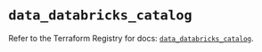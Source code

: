 # `data_databricks_catalog`

Refer to the Terraform Registry for docs: [`data_databricks_catalog`](https://registry.terraform.io/providers/databricks/databricks/1.53.0/docs/data-sources/catalog).
